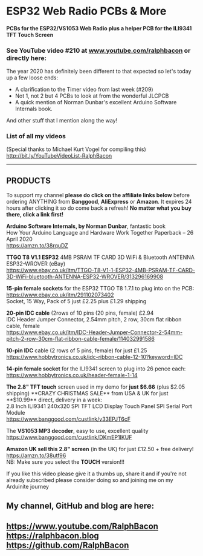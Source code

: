 # ESP32 Web Radio PCBs & More
#### PCBs for the ESP32/VS1053 Web Radio plus a helper PCB for the ILI9341 TFT Touch Screen  

### See YouTube video #210 at www.youtube.com/ralphbacon or directly here:   

The year 2020 has definitely been different to that expected so let's today up a few loose ends:  
* A clarification to the Timer video from last week (#209)
* Not 1, not 2 but 4 PCBs to look at from the wonderful JLCPCB  
* A quick mention of Norman Dunbar's excellent Arduino Software Internals book.  

And other stuff that I mention along the way!

### List of all my videos
(Special thanks to Michael Kurt Vogel for compiling this)  
http://bit.ly/YouTubeVideoList-RalphBacon

--------
PRODUCTS
--------
To support my channel **please do click on the affiliate links below** before ordering ANYTHING from **Banggood**, **AliExpress** or **Amazon**. It expires 24 hours after clicking it so do come back a refresh! **No matter what you buy there, click a link first!**

**Arduino Software Internals, by Norman Dunbar**, fantastic book  
How Your Arduino Language and Hardware Work Together Paperback – 26 April 2020  
https://amzn.to/38rquDZ

**TTGO T8 V1.1 ESP32** 4MB PSRAM TF CARD 3D WiFi & Bluetooth ANTENNA ESP32-WROVER (eBay)  
https://www.ebay.co.uk/itm/TTGO-T8-V1-1-ESP32-4MB-PSRAM-TF-CARD-3D-WiFi-bluetooth-ANTENNA-ESP32-WROVER/313296169908

**15-pin female sockets** for the ESP32 TTGO T8 1.7.1 to plug into on the PCB:  
https://www.ebay.co.uk/itm/291102073402  
Socket, 15 Way, Pack of 5 just £2.25 plus £1.29 shipping  

**20-pin IDC cable** (2rows of 10 pins (20 pins, female) £2.94  
IDC Header Jumper Connector, 2.54mm pitch, 2 row, 30cm flat ribbon cable, female  
https://www.ebay.co.uk/itm/IDC-Header-Jumper-Connector-2-54mm-pitch-2-row-30cm-flat-ribbon-cable-female/114032991586  

**10-pin IDC** cable (2 rows of 5 pins, female) for just £1.25  
https://www.hobbytronics.co.uk/idc-ribbon-cable-12-10?keyword=IDC  

**14-pin female socket** for the ILI9341 screen to plug into 26 pence each:  
https://www.hobbytronics.co.uk/header-female-1-14  

**The 2.8" TFT touch** screen used in my demo for **just $6.66** (plus $2.05 shipping)  
**CRAZY CHRISTMAS SALE** from USA & UK for just **$10.99** direct, delivery in a week:  
2.8 Inch ILI9341 240x320 SPI TFT LCD Display Touch Panel SPI Serial Port Module  
https://www.banggood.com/custlink/v33EPJT6cF  

The **VS1053 MP3 decoder**, easy to use, excellent quality  
https://www.banggood.com/custlink/DKmEP1IKUF  

**Amazon UK sell this 2.8" screen** (in the UK) for just £12.50 + free delivery!    
https://amzn.to/38utf96  
NB: Make sure you select the **TOUCH** version!!!  

If you like this video please give it a thumbs up, share it and if you're not already subscribed please consider doing so and joining me on my Arduinite journey  

My channel, GitHub and blog are here:  
------------------------------------------------------------------  
https://www.youtube.com/RalphBacon  
https://ralphbacon.blog  
https://github.com/RalphBacon  
------------------------------------------------------------------
